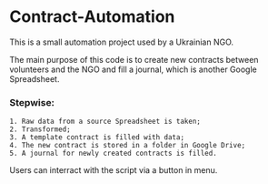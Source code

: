 # Contract-Automation
This is a small automation project used by a Ukrainian NGO.

The main purpose of this code is to create new contracts between volunteers and the NGO and fill a journal, which is another Google Spreadsheet. 
### Stepwise:
    1. Raw data from a source Spreadsheet is taken;
    2. Transformed;
    3. A template contract is filled with data;
    4. The new contract is stored in a folder in Google Drive;
    5. A journal for newly created contracts is filled. 

Users can interract with the script via a button in menu.
